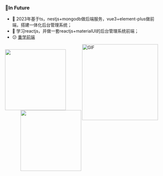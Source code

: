 ### 📝In Future

- 🚧 2023年基于ts，nestjs+mongodb做后端服务，vue3+element-plus做前端，搭建一体化后台管理系统；
- 🤯 学习reactjs，并做一套reactjs+materialUI的后台管理系统前端；
- 😕 [重学前端](https://doc.vercel.app/frontend/web/77749.html#%E5%AD%A6%E4%B9%A0%E8%B7%AF%E5%BE%84%E4%B8%8E%E5%AD%A6%E4%B9%A0%E6%96%B9%E6%B3%95)

<img align="right" alt="GIF" width="250px" src="./coding.gif" />
<br />
<div>
  <a href="https://github.com/chendaleiQ/chendaleiQ"> 
    <img align="left" height="200px" src="https://github-readme-stats.vercel.app/api?username=chendaleiQ&show_icons=true&theme=tokyonight" />
  </a>
  <a href="https://github.com/chendaleiQ/chendaleiQ"> 
    <img align="right"  height="200px" src="https://github-readme-stats.vercel.app/api/top-langs/?username=chendaleiQ&theme=tokyonight"/>
  </a>
</div>
